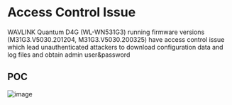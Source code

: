 # Access Control Issue

WAVLINK Quantum D4G (WL-WN531G3) running firmware versions (M31G3.V5030.201204, M31G3.V5030.200325) have access control issue which lead unauthenticated attackers to download configuration data and log files and obtain admin user&password

## POC

![image](https://user-images.githubusercontent.com/94288990/198169939-a03af995-858f-4ce5-94f8-ef3ef05e5ba8.png)
